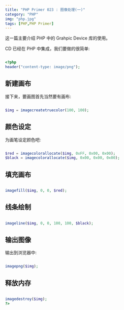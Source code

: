 ```yaml
---
title: "PHP Primer 023 : 图像处理(一)"
category: "PHP"
img: "php.jpg"
tags: [PHP,PHP Primer]
---
```

这一篇主要介绍 PHP 中的 Grahpic Device 库的使用。

CD 已经在 PHP 中集成，我们要做的很简单:

```php

<?php
header("content-type: image/png");

```


## 新建画布

接下来，要画图首先当然要有画布:

```php

$img = imagecreatetruecolor(100, 100);

```


## 颜色设定

为画笔设定颜色吧:

```php

$red = imagecolorallocate($img, 0xFF, 0x00, 0x00);
$black = imagecolorallocate($img, 0x00, 0x00, 0x00);

```


## 填充画布

```php

imagefill($img, 0, 0, $red);

```


## 线条绘制

```php

imageline($img, 0, 0, 100, 100, $black);

```


## 输出图像

输出到浏览器中:

```php

imagepng($img);

```


## 释放内存

```php

imagedestroy($img);
?>

```






